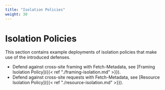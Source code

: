 ```yaml
---
title: "Isolation Policies"
weight: 30
---
```


# Isolation Policies

This section contains example deployments of isolation policies that make use of the introduced defenses.

* Defend against cross-site framing with Fetch-Metadata, see [Framing Isolation Policy]({{< ref "./framing-isolation.md" >}}).
* Defend against cross-site requests with Fetch-Metadata, see [Resource Isolation Policy]({{< ref "./resource-isolation.md" >}}).
